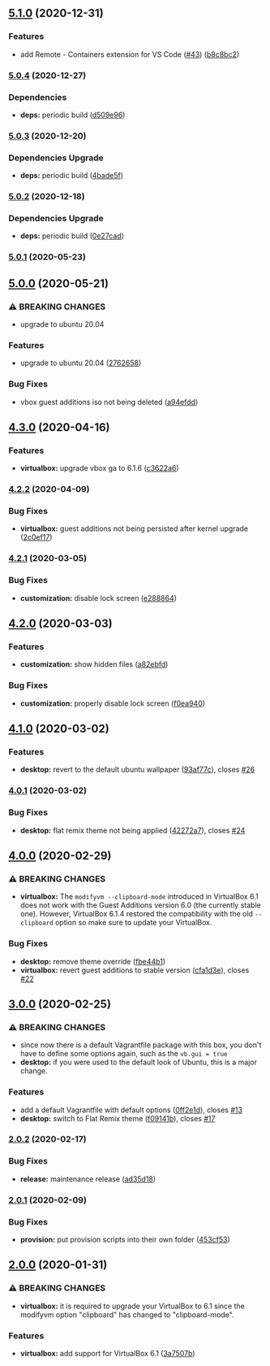 ## [5.1.0](https://github.com/felipecassiors/dev-ubuntu-20.04/compare/v5.0.4...v5.1.0) (2020-12-31)


### Features

* add Remote - Containers extension for VS Code ([#43](https://github.com/felipecassiors/dev-ubuntu-20.04/issues/43)) ([b8c8bc2](https://github.com/felipecassiors/dev-ubuntu-20.04/commit/b8c8bc29e5252d761120dca4f08758695cccb6ea))

### [5.0.4](https://github.com/felipecassiors/dev-ubuntu-20.04/compare/v5.0.3...v5.0.4) (2020-12-27)


### Dependencies

* **deps:** periodic build ([d509e96](https://github.com/felipecassiors/dev-ubuntu-20.04/commit/d509e966ab4ce301bc48c16ac0cb110a88ce8e50))

### [5.0.3](https://github.com/felipecassiors/dev-ubuntu-20.04/compare/v5.0.2...v5.0.3) (2020-12-20)


### Dependencies Upgrade

* **deps:** periodic build ([4bade5f](https://github.com/felipecassiors/dev-ubuntu-20.04/commit/4bade5f7c39a1a62ce65bbc1aadeb07a12f1792e))

### [5.0.2](https://github.com/felipecassiors/dev-ubuntu-20.04/compare/v5.0.1...v5.0.2) (2020-12-18)


### Dependencies Upgrade

* **deps:** periodic build ([0e27cad](https://github.com/felipecassiors/dev-ubuntu-20.04/commit/0e27cad4aaaf9c139c38f9e99faeb156107e14bd))

### [5.0.1](https://github.com/felipecassiors/dev-ubuntu-20.04/compare/v5.0.0...v5.0.1) (2020-05-23)

## [5.0.0](https://github.com/felipecassiors/dev-ubuntu-20.04/compare/v4.3.0...v5.0.0) (2020-05-21)


### ⚠ BREAKING CHANGES

* upgrade to ubuntu 20.04

### Features

* upgrade to ubuntu 20.04 ([2762658](https://github.com/felipecassiors/dev-ubuntu-20.04/commit/2762658cc28220ea4a098a358f75551c04bfe853))


### Bug Fixes

* vbox guest additions iso not being deleted ([a94efdd](https://github.com/felipecassiors/dev-ubuntu-20.04/commit/a94efdd69d5140902aca04fe54272d610cbc8cee))

## [4.3.0](https://github.com/felipecassiors/ubuntu1804-4dev/compare/v4.2.2...v4.3.0) (2020-04-16)


### Features

* **virtualbox:** upgrade vbox ga to 6.1.6 ([c3622a6](https://github.com/felipecassiors/ubuntu1804-4dev/commit/c3622a64fec76061c4eac7b5be4d26521f65c93e))

### [4.2.2](https://github.com/felipecassiors/ubuntu1804-4dev/compare/v4.2.1...v4.2.2) (2020-04-09)


### Bug Fixes

* **virtualbox:** guest additions not being persisted after kernel upgrade ([2c0ef17](https://github.com/felipecassiors/ubuntu1804-4dev/commit/2c0ef17ffb2d0174d33b19d679f5464cb9668338))

### [4.2.1](https://github.com/felipecassiors/ubuntu1804-4dev/compare/v4.2.0...v4.2.1) (2020-03-05)


### Bug Fixes

* **customization:** disable lock screen ([e288864](https://github.com/felipecassiors/ubuntu1804-4dev/commit/e28886424d6725e44ad4b514800eee54977a0ce8))

## [4.2.0](https://github.com/felipecassiors/ubuntu1804-4dev/compare/v4.1.0...v4.2.0) (2020-03-03)


### Features

* **customization:** show hidden files ([a82ebfd](https://github.com/felipecassiors/ubuntu1804-4dev/commit/a82ebfdecea47e0be8cae9b093457488ab055968))


### Bug Fixes

* **customization:** properly disable lock screen ([f0ea940](https://github.com/felipecassiors/ubuntu1804-4dev/commit/f0ea940e27fd5c85da6d97e1e411ca42da1c924e))

## [4.1.0](https://github.com/felipecassiors/ubuntu1804-4dev/compare/v4.0.1...v4.1.0) (2020-03-02)


### Features

* **desktop:** revert to the default ubuntu wallpaper ([93af77c](https://github.com/felipecassiors/ubuntu1804-4dev/commit/93af77ca3b1b001a4c1ded4eb85e5f71468bf459)), closes [#26](https://github.com/felipecassiors/ubuntu1804-4dev/issues/26)

### [4.0.1](https://github.com/felipecassiors/ubuntu1804-4dev/compare/v4.0.0...v4.0.1) (2020-03-02)


### Bug Fixes

* **desktop:** flat remix theme not being applied ([42272a7](https://github.com/felipecassiors/ubuntu1804-4dev/commit/42272a734f2bf00516611c653d306d58ad5f48fd)), closes [#24](https://github.com/felipecassiors/ubuntu1804-4dev/issues/24)

## [4.0.0](https://github.com/felipecassiors/ubuntu1804-4dev/compare/v3.0.0...v4.0.0) (2020-02-29)


### ⚠ BREAKING CHANGES

* **virtualbox:** The `modifyvm --clipboard-mode` introduced in VirtualBox 6.1 does not work with the
Guest Additions version 6.0 (the currently stable one). However, VirtualBox 6.1.4 restored the
compatibility with the old `--clipboard` option so make sure to update your VirtualBox.

### Bug Fixes

* **desktop:** remove theme override ([fbe44b1](https://github.com/felipecassiors/ubuntu1804-4dev/commit/fbe44b12d92686ead3c9c497196ab57358d3b8eb))
* **virtualbox:** revert guest additions to stable version ([cfa1d3e](https://github.com/felipecassiors/ubuntu1804-4dev/commit/cfa1d3ec60c4823eed1718d3689c88277a3e2ce4)), closes [#22](https://github.com/felipecassiors/ubuntu1804-4dev/issues/22)

## [3.0.0](https://github.com/felipecassiors/ubuntu1804-4dev/compare/v2.0.2...v3.0.0) (2020-02-25)


### ⚠ BREAKING CHANGES

* since now there is a default Vagrantfile package with this box, you don't have to define some options again, such as the `vb.gui = true`
* **desktop:** if you were used to the default look of Ubuntu, this is a major change.

### Features

* add a default Vagrantfile with default options ([0ff2e1d](https://github.com/felipecassiors/ubuntu1804-4dev/commit/0ff2e1dd931332fbfd1ff14a36987ac39f9f5d52)), closes [#13](https://github.com/felipecassiors/ubuntu1804-4dev/issues/13)
* **desktop:** switch to Flat Remix theme ([f09141b](https://github.com/felipecassiors/ubuntu1804-4dev/commit/f09141bfd9e73e4df1337e32518affdc3cc0d65b)), closes [#17](https://github.com/felipecassiors/ubuntu1804-4dev/issues/17)

### [2.0.2](https://github.com/felipecassiors/ubuntu1804-4dev/compare/v2.0.1...v2.0.2) (2020-02-17)


### Bug Fixes

* **release:** maintenance release ([ad35d18](https://github.com/felipecassiors/ubuntu1804-4dev/commit/ad35d18b1d84daec0f1ae344cfd3d3d623cbbb8b))

### [2.0.1](https://github.com/felipecassiors/ubuntu1804-4dev/compare/v2.0.0...v2.0.1) (2020-02-09)


### Bug Fixes

* **provision:** put provision scripts into their own folder ([453cf53](https://github.com/felipecassiors/ubuntu1804-4dev/commit/453cf53fde8bf9a4e25e9419faabf6e0cd737125))

## [2.0.0](https://github.com/felipecassiors/ubuntu1804-4dev/compare/v1.0.13...v2.0.0) (2020-01-31)


### ⚠ BREAKING CHANGES

* **virtualbox:** it is required to upgrade your VirtualBox to 6.1 since
the modifyvm option "clipboard" has changed to "clipboard-mode".

### Features

* **virtualbox:** add support for VirtualBox 6.1 ([3a7507b](https://github.com/felipecassiors/ubuntu1804-4dev/commit/3a7507bca6b8675db090b17e25db12c262147783))
